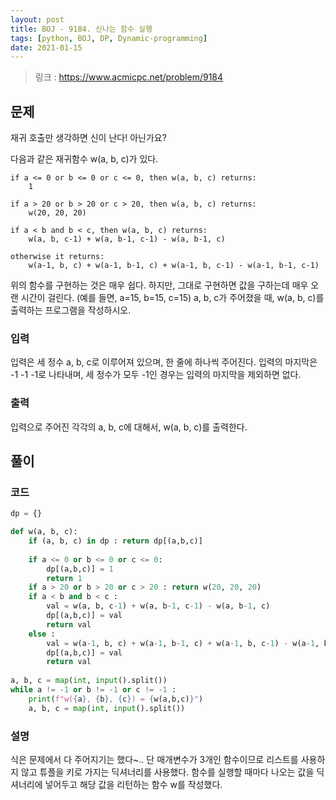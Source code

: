 ```yaml
---
layout: post
title: BOJ - 9184. 신나는 함수 실행
tags: [python, BOJ, DP, Dynamic-programming]
date: 2021-01-15
---
```


> 링크 : https://www.acmicpc.net/problem/9184


## 문제
재귀 호출만 생각하면 신이 난다! 아닌가요?

다음과 같은 재귀함수 w(a, b, c)가 있다.

```
if a <= 0 or b <= 0 or c <= 0, then w(a, b, c) returns:
    1

if a > 20 or b > 20 or c > 20, then w(a, b, c) returns:
    w(20, 20, 20)

if a < b and b < c, then w(a, b, c) returns:
    w(a, b, c-1) + w(a, b-1, c-1) - w(a, b-1, c)

otherwise it returns:
    w(a-1, b, c) + w(a-1, b-1, c) + w(a-1, b, c-1) - w(a-1, b-1, c-1)
```

위의 함수를 구현하는 것은 매우 쉽다. 하지만, 그대로 구현하면 값을 구하는데 매우 오랜 시간이 걸린다. (예를 들면, a=15, b=15, c=15) a, b, c가 주어졌을 때, w(a, b, c)를 출력하는 프로그램을 작성하시오.

### 입력
입력은 세 정수 a, b, c로 이루어져 있으며, 한 줄에 하나씩 주어진다. 입력의 마지막은 -1 -1 -1로 나타내며, 세 정수가 모두 -1인 경우는 입력의 마지막을 제외하면 없다.

### 출력
입력으로 주어진 각각의 a, b, c에 대해서, w(a, b, c)를 출력한다.

## 풀이

### 코드

```python
dp = {}

def w(a, b, c):
    if (a, b, c) in dp : return dp[(a,b,c)]
    
    if a <= 0 or b <= 0 or c <= 0:
        dp[(a,b,c)] = 1
        return 1
    if a > 20 or b > 20 or c > 20 : return w(20, 20, 20)
    if a < b and b < c :
        val = w(a, b, c-1) + w(a, b-1, c-1) - w(a, b-1, c)
        dp[(a,b,c)] = val
        return val
    else :
        val = w(a-1, b, c) + w(a-1, b-1, c) + w(a-1, b, c-1) - w(a-1, b-1, c-1)
        dp[(a,b,c)] = val
        return val
    
a, b, c = map(int, input().split())
while a != -1 or b != -1 or c != -1 :
    print(f"w({a}, {b}, {c}) = {w(a,b,c)}")
    a, b, c = map(int, input().split())

```

### 설명

식은 문제에서 다 주어지기는 했다~.. 단 매개변수가 3개인 함수이므로 리스트를 사용하지 않고 튜플을 키로 가지는 딕셔너리를 사용했다. 함수를 실행할 때마다 나오는 값을 딕셔너리에 넣어두고 해당 값을 리턴하는 함수 w를 작성했다.